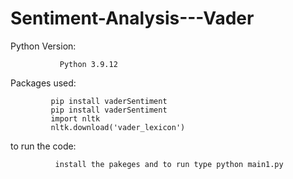 # Sentiment-Analysis---Vader


Python Version: 
               
               Python 3.9.12

Packages used:

             pip install vaderSentiment
             pip install vaderSentiment
             import nltk
             nltk.download('vader_lexicon')

to run the code:
      
              install the pakeges and to run type python main1.py
